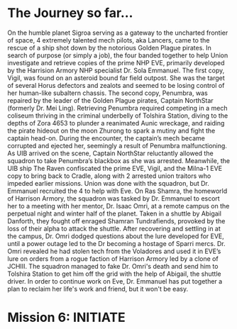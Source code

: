 # The Journey so far…
On the humble planet Sigroa serving as a gateway to the uncharted frontier of space, 4 extremely talented mech pilots, aka Lancers, came to the rescue of a ship shot down by the notorious Golden Plague pirates. In search of purpose (or simply a job), the four banded together to help Union investigate and retrieve copies of the prime NHP EVE, primarily developed by the Harrision Armory NHP specialist Dr. Sola Emmanuel. The first copy, Vigil, was found on an asteroid bound far field outpost. She was the target of several Horus defectors and zealots and seemed to be losing control of her human-like subaltern chassis. The second copy, Penumbra, was repaired by the leader of the Golden Plague pirates, Captain NorthStar (formerly Dr. Mei Ling). Retrieving Penumbra required competing in a mech coliseum thriving in the criminal underbelly of Tolshira Station, diving to the depths of Zora 4653 to plunder a reanimated Aunic wreckage, and raiding the pirate hideout on the moon Zhurong to spark a mutiny and fight the captain head-on. During the encounter, the captain’s mech became corrupted and ejected her, seemingly a result of Penumbra malfunctioning. As UIB arrived on the scene, Captain NorthStar reluctantly allowed the squadron to take Penumbra’s blackbox as she was arrested. Meanwhile, the UIB ship The Raven confiscated the prime EVE, Vigil, and the Milna-1 EVE copy to bring back to Cradle, along with 2 arrested union traitors who impeded earlier missions. Union was done with the squadron, but Dr. Emmanuel recruited the 4 to help with Eve. On Ras Shamra, the homeworld of Harrison Armory, the squadron was tasked by Dr. Emmanuel to escort her to a meeting with her mentor, Dr. Isaac Omri, at a remote campus on the perpetual night and winter half of the planet. Taken in a shuttle by Abigail Danforth, they fought off enraged Shamran Tundrafiends, provoked by the loss of their alpha to attack the shuttle. After recovering and settling in at the campus, Dr. Omri dodged questions about the lure developed for EVE, until a power outage led to the Dr becoming a hostage of Sparri mercs. Dr. Omri revealed he had stolen tech from the Voladores and used it in EVE’s lure on orders from a rogue faction of Harrison Armory led by a clone of JCHIII. The squadron managed to fake Dr. Omri's death and send him to Tolshira Station to get him off the grid with the help of Abigail, the shuttle driver. In order to continue work on Eve, Dr. Emmanuel has put together a plan to reclaim her life's work and friend, but it won't be easy. 

# Mission 6: INITIATE